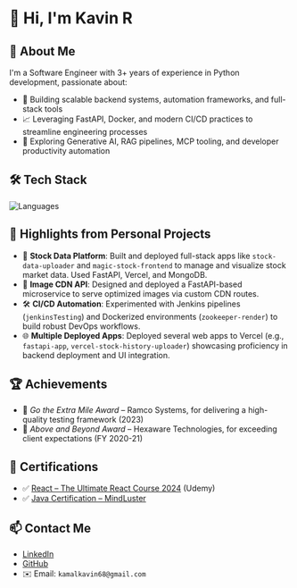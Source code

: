 # 👋 Hi, I'm Kavin R

## 🚀 About Me
I'm a Software Engineer with 3+ years of experience in Python development, passionate about:
- 🔧 Building scalable backend systems, automation frameworks, and full-stack tools
- 📈 Leveraging FastAPI, Docker, and modern CI/CD practices to streamline engineering processes
- 🧠 Exploring Generative AI, RAG pipelines, MCP tooling, and developer productivity automation

## 🛠️ Tech Stack
![Languages](https://skillicons.dev/icons?i=python,fastapi,java,react,redux,html,css,tailwind,flask,nodejs,spring,docker,kubernetes,mongodb,mysql,redis,linux,aws,jenkins,postman,kafka,rabbitmq)

## 💼 Highlights from Personal Projects
- 🚀 **Stock Data Platform**: Built and deployed full-stack apps like `stock-data-uploader` and `magic-stock-frontend` to manage and visualize stock market data. Used FastAPI, Vercel, and MongoDB.
- 🧰 **Image CDN API**: Designed and deployed a FastAPI-based microservice to serve optimized images via custom CDN routes.
- 🛠️ **CI/CD Automation**: Experimented with Jenkins pipelines (`jenkinsTesting`) and Dockerized environments (`zookeeper-render`) to build robust DevOps workflows.
- 🌐 **Multiple Deployed Apps**: Deployed several web apps to Vercel (e.g., `fastapi-app`, `vercel-stock-history-uploader`) showcasing proficiency in backend deployment and UI integration.

## 🏆 Achievements
- 🏅 *Go the Extra Mile Award* – Ramco Systems, for delivering a high-quality testing framework (2023)
- 🏅 *Above and Beyond Award* – Hexaware Technologies, for exceeding client expectations (FY 2020-21)

## 📜 Certifications
- ✅ [React – The Ultimate React Course 2024](https://ude.my/UC-1abcb217-fd77-489f-9584-6d7a12679413) (Udemy)
- ✅ [Java Certification – MindLuster](https://www.mindluster.com/student/certificate/10809380906)

## 📫 Contact Me
- [LinkedIn](https://linkedin.com/in/kavin-r-b05a12b0)
- [GitHub](https://github.com/kamalkavin68)
- ✉️ Email: `kamalkavin68@gmail.com`
